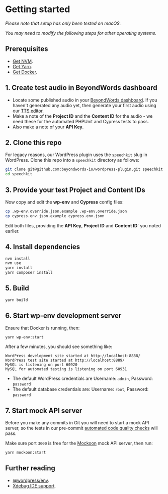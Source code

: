 #   Getting started

*Please note that setup has only been tested on macOS.*

*You may need to modify the following steps for other operating systems.*

##  Prerequisites

* [Get NVM](https://nvm.sh).
* [Get Yarn](https://classic.yarnpkg.com/lang/en/docs/install/).
* [Get Docker](https://www.docker.com/get-started).

##  1. Create test audio in BeyondWords dashboard

- Locate some published audio in your
[BeyondWords dashboard](https://dash.beyondwords.io/auth/login). If you haven't
generated any audio yet, then generate your first audio using our
[TTS editor](https://docs.beyondwords.io/docs-and-guides/content/generate-audio/generate-via-tts-editor).
- Make a note of the **Project ID** and the **Content ID** for the audio - we
need these for the automated PHPUnit and Cypress tests to pass.
- Also make a note of your **API Key**.

##  2. Clone this repo

For legacy reasons, our WordPress plugin uses the `speechkit` slug in WordPress.
Clone this repo into a `speechkit` directory as follows:

```bash
git clone git@github.com:beyondwords-io/wordpress-plugin.git speechkit
cd speechkit
```

##  3. Provide your test Project and Content IDs

Now copy and edit the **wp-env** and **Cypress** config files:

```bash
cp .wp-env.override.json.example .wp-env.override.json
cp cypress.env.json.example cypress.env.json
```

Edit both files, providing the **API Key**, **Project ID** and **Content ID**`
you noted earlier.

##  4. Install dependencies

```bash
nvm install
nvm use
yarn install
yarn composer install
```

##  5. Build

```bash
yarn build
```

##  6. Start wp-env development server

Ensure that Docker is running, then:

```bash
yarn wp-env:start
```

After a few minutes, you should see something like:

```
WordPress development site started at http://localhost:8888/
WordPress test site started at http://localhost:8889/
MySQL is listening on port 60920
MySQL for automated testing is listening on port 60931
```

* The default WordPress credentials are Username: `admin`, Password: `password`
* The default database credentials are: Username: `root`, Password: `password`

##  7. Start mock API server

Before you make any commits in Git you will need to start a mock API server, so
the tests in our pre-commit [automated code quality checks](../doc/code-quality-checks.md)
will pass.

Make sure port `3000` is free for the [Mockoon](https://mockoon.com/) mock API
server, then run:

```bash
yarn mockoon:start
```

##  Further reading

* [@wordpress/env](https://developer.wordpress.org/block-editor/reference-guides/packages/packages-env/).
* [Xdebug IDE support](https://developer.wordpress.org/block-editor/reference-guides/packages/packages-env/#xdebug-ide-support).
